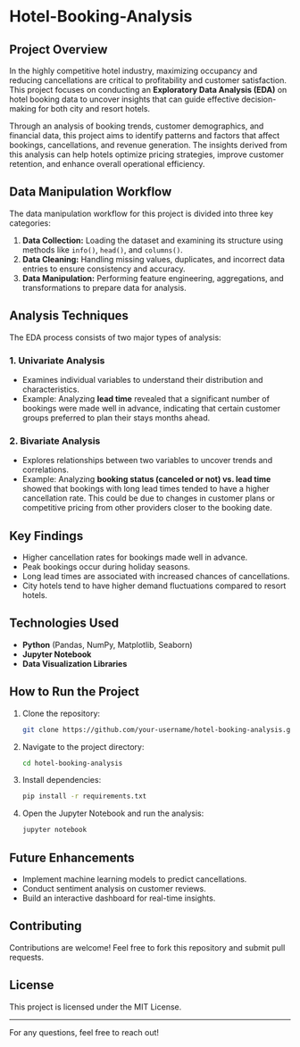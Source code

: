 # Hotel-Booking-Analysis

## Project Overview
In the highly competitive hotel industry, maximizing occupancy and reducing cancellations are critical to profitability and customer satisfaction. This project focuses on conducting an **Exploratory Data Analysis (EDA)** on hotel booking data to uncover insights that can guide effective decision-making for both city and resort hotels.

Through an analysis of booking trends, customer demographics, and financial data, this project aims to identify patterns and factors that affect bookings, cancellations, and revenue generation. The insights derived from this analysis can help hotels optimize pricing strategies, improve customer retention, and enhance overall operational efficiency.

## Data Manipulation Workflow
The data manipulation workflow for this project is divided into three key categories:

1. **Data Collection:** Loading the dataset and examining its structure using methods like `info()`, `head()`, and `columns()`.
2. **Data Cleaning:** Handling missing values, duplicates, and incorrect data entries to ensure consistency and accuracy.
3. **Data Manipulation:** Performing feature engineering, aggregations, and transformations to prepare data for analysis.

## Analysis Techniques
The EDA process consists of two major types of analysis:

### 1. Univariate Analysis
- Examines individual variables to understand their distribution and characteristics.
- Example: Analyzing **lead time** revealed that a significant number of bookings were made well in advance, indicating that certain customer groups preferred to plan their stays months ahead.

### 2. Bivariate Analysis
- Explores relationships between two variables to uncover trends and correlations.
- Example: Analyzing **booking status (canceled or not) vs. lead time** showed that bookings with long lead times tended to have a higher cancellation rate. This could be due to changes in customer plans or competitive pricing from other providers closer to the booking date.

## Key Findings
- Higher cancellation rates for bookings made well in advance.
- Peak bookings occur during holiday seasons.
- Long lead times are associated with increased chances of cancellations.
- City hotels tend to have higher demand fluctuations compared to resort hotels.

## Technologies Used
- **Python** (Pandas, NumPy, Matplotlib, Seaborn)
- **Jupyter Notebook**
- **Data Visualization Libraries**

## How to Run the Project
1. Clone the repository:
   ```bash
   git clone https://github.com/your-username/hotel-booking-analysis.git
   ```
2. Navigate to the project directory:
   ```bash
   cd hotel-booking-analysis
   ```
3. Install dependencies:
   ```bash
   pip install -r requirements.txt
   ```
4. Open the Jupyter Notebook and run the analysis:
   ```bash
   jupyter notebook
   ```

## Future Enhancements
- Implement machine learning models to predict cancellations.
- Conduct sentiment analysis on customer reviews.
- Build an interactive dashboard for real-time insights.

## Contributing
Contributions are welcome! Feel free to fork this repository and submit pull requests.

## License
This project is licensed under the MIT License.

---

For any questions, feel free to reach out!

